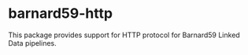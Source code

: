 # barnard59-http

This package provides support for HTTP protocol for Barnard59 Linked Data pipelines.
